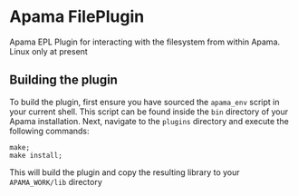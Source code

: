 # Apama FilePlugin

Apama EPL Plugin for interacting with the filesystem from within Apama. Linux only at present

## Building the plugin

To build the plugin, first ensure you have sourced the `apama_env` script in your current shell. This script can be found inside the `bin` directory of your Apama installation. Next, navigate to the `plugins` directory and execute the following commands:

    make;
    make install;
    
This will build the plugin and copy the resulting library to your `APAMA_WORK/lib` directory
